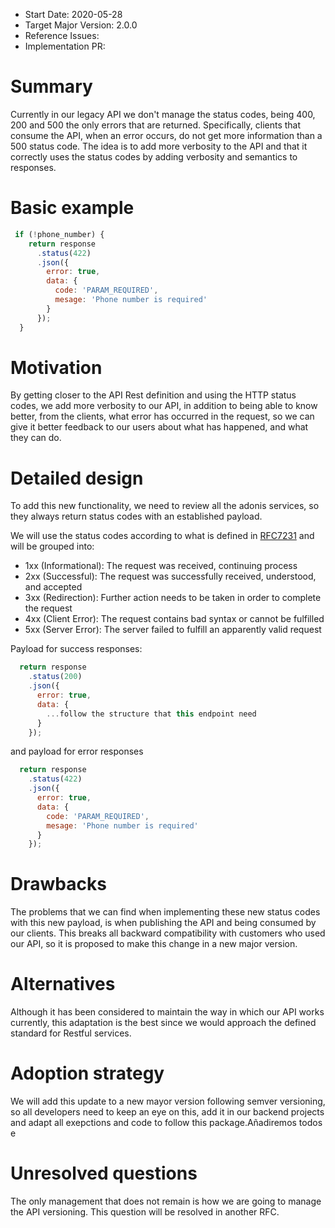- Start Date: 2020-05-28
- Target Major Version: 2.0.0
- Reference Issues:
- Implementation PR:

# Summary

Currently in our legacy API we don't manage the status codes, being 400, 200 and 500 the only errors that are returned. Specifically, clients that consume the API, when an error occurs, do not get more information than a 500 status code. The idea is to add more verbosity to the API and that it correctly uses the status codes by adding verbosity and semantics to responses.

# Basic example

```javascript
 if (!phone_number) {
    return response
      .status(422)
      .json({
        error: true,
        data: {
          code: 'PARAM_REQUIRED',
          mesage: 'Phone number is required'
        }
      });
  }
```

# Motivation

By getting closer to the API Rest definition and using the HTTP status codes, we add more verbosity to our API, in addition to being able to know better, from the clients, what error has occurred in the request, so we can give it better feedback to our users about what has happened, and what they can do.

# Detailed design

To add this new functionality, we need to review all the adonis services, so they always return status codes with an established payload.

We will use the status codes according to what is defined in [RFC7231](https://tools.ietf.org/html/rfc7231#section-6) and will be grouped into:

* 1xx (Informational): The request was received, continuing process
* 2xx (Successful): The request was successfully received, understood, and accepted
* 3xx (Redirection): Further action needs to be taken in order to complete the request
* 4xx (Client Error): The request contains bad syntax or cannot be fulfilled
* 5xx (Server Error): The server failed to fulfill an apparently valid request

Payload for success responses:

```javascript
  return response
    .status(200)
    .json({
      error: true,
      data: {
        ...follow the structure that this endpoint need
      }
    });
```

and payload for error responses

```javascript
  return response
    .status(422)
    .json({
      error: true,
      data: {
        code: 'PARAM_REQUIRED',
        mesage: 'Phone number is required'
      }
    });
```

# Drawbacks

The problems that we can find when implementing these new status codes with this new payload, is when publishing the API and being consumed by our clients. This breaks all backward compatibility with customers who used our API, so it is proposed to make this change in a new major version.

# Alternatives

Although it has been considered to maintain the way in which our API works currently, this adaptation is the best since we would approach the defined standard for Restful services.

# Adoption strategy

We will add this update to a new mayor version following semver versioning, so all developers need to keep an eye on this, add it in our backend projects and adapt all exepctions and code to follow this package.Añadiremos todos e


# Unresolved questions

The only management that does not remain is how we are going to manage the API versioning. This question will be resolved in another RFC.